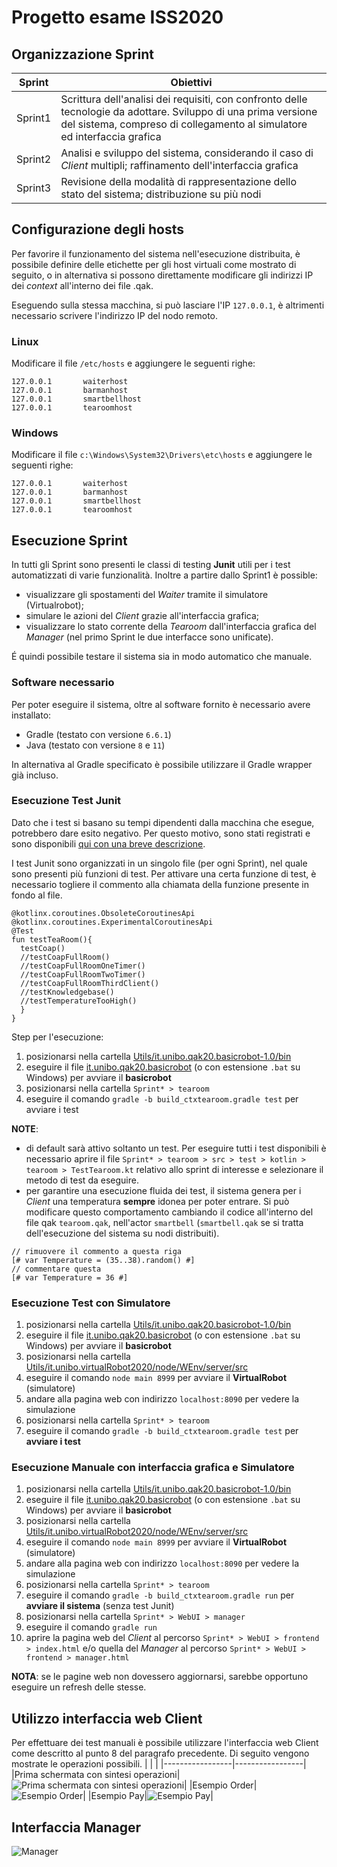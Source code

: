 # Progetto esame ISS2020
## Organizzazione Sprint
|Sprint           |Obiettivi                      |
|-----------------|-------------------------------|
|Sprint1          |Scrittura dell'analisi dei requisiti, con confronto delle tecnologie da adottare. Sviluppo di una prima versione del sistema, compreso di collegamento al simulatore ed interfaccia grafica            |
|Sprint2          |Analisi e sviluppo del sistema, considerando il caso di *Client* multipli; raffinamento dell'interfaccia grafica|
|Sprint3          |Revisione della modalità di rappresentazione dello stato del sistema; distribuzione su più nodi|

## Configurazione degli hosts
Per favorire il funzionamento del sistema nell'esecuzione distribuita, è possibile definire delle etichette per gli host virtuali come mostrato di seguito, o in alternativa si possono direttamente modificare gli indirizzi IP dei *context* all'interno dei file .qak.

Eseguendo sulla stessa macchina, si può lasciare l'IP `127.0.0.1`, è altrimenti necessario scrivere l'indirizzo IP del nodo remoto.

### Linux
Modificare il file `/etc/hosts` e aggiungere le seguenti righe:
```
127.0.0.1       waiterhost
127.0.0.1       barmanhost
127.0.0.1       smartbellhost
127.0.0.1       tearoomhost
```
### Windows
Modificare il file `c:\Windows\System32\Drivers\etc\hosts` e aggiungere le seguenti righe:
```
127.0.0.1       waiterhost
127.0.0.1       barmanhost
127.0.0.1       smartbellhost
127.0.0.1       tearoomhost
```

## Esecuzione Sprint
In tutti gli Sprint sono presenti  le classi di testing **Junit** utili per i test automatizzati di varie funzionalità.
Inoltre a partire dallo Sprint1 è possible:
* visualizzare gli spostamenti del *Waiter* tramite il simulatore (Virtualrobot);
* simulare le azioni del *Client* grazie all'interfaccia grafica;
* visualizzare lo stato corrente della *Tearoom* dall'interfaccia grafica del *Manager* (nel primo Sprint le due interfacce sono unificate).

É quindi possibile testare il sistema sia in modo automatico che manuale.

### Software necessario
Per poter eseguire il sistema, oltre al software fornito è necessario avere installato:
* Gradle (testato con versione `6.6.1`)
* Java (testato con versione `8` e `11`)

In alternativa al Gradle specificato è possibile utilizzare il Gradle wrapper già incluso.

### Esecuzione Test Junit

Dato che i test si basano su tempi dipendenti dalla macchina che esegue, potrebbero dare esito negativo.
Per questo motivo, sono stati registrati e sono disponibili [qui con una breve descrizione](Video/).

I test Junit sono organizzati in un singolo file (per ogni Sprint), nel quale sono presenti più funzioni di test.
Per attivare una certa funzione di test, è necessario togliere il commento alla chiamata della funzione presente in fondo al file.
```
@kotlinx.coroutines.ObsoleteCoroutinesApi
@kotlinx.coroutines.ExperimentalCoroutinesApi
@Test
fun testTeaRoom(){		
  testCoap()
  //testCoapFullRoom()		
  //testCoapFullRoomOneTimer()
  //testCoapFullRoomTwoTimer()
  //testCoapFullRoomThirdClient()		
  //testKnowledgebase()
  //testTemperatureTooHigh()
  }
}
```

Step per l'esecuzione:
1. posizionarsi nella cartella [Utils/it.unibo.qak20.basicrobot-1.0/bin](Utils/it.unibo.qak20.basicrobot-1.0/bin)
2. eseguire il file [it.unibo.qak20.basicrobot](Utils/it.unibo.qak20.basicrobot-1.0/bin/it.unibo.qak20.basicrobot) (o con estensione `.bat` su Windows) per avviare il **basicrobot**
4. posizionarsi nella cartella `Sprint* > tearoom`
5. eseguire il comando `gradle -b build_ctxtearoom.gradle test` per avviare i test

**NOTE**: 
* di default sarà attivo soltanto un test. Per eseguire tutti i test disponibili è necessario aprire il file `Sprint* > tearoom > src > test > kotlin > tearoom > TestTearoom.kt` relativo allo sprint di interesse e selezionare il metodo di test da eseguire.
* per garantire una esecuzione fluida dei test, il sistema genera per i *Client* una temperatura **sempre** idonea per poter entrare. Si può modificare questo comportamento cambiando il codice all'interno del file qak `tearoom.qak`, nell'actor `smartbell` (`smartbell.qak` se si tratta dell'esecuzione del sistema su nodi distribuiti).
```
// rimuovere il commento a questa riga
[# var Temperature = (35..38).random() #]
// commentare questa
[# var Temperature = 36 #]
```

### Esecuzione Test con Simulatore
1. posizionarsi nella cartella [Utils/it.unibo.qak20.basicrobot-1.0/bin](Utils/it.unibo.qak20.basicrobot-1.0/bin)
2. eseguire il file [it.unibo.qak20.basicrobot](Utils/it.unibo.qak20.basicrobot-1.0/bin/it.unibo.qak20.basicrobot) (o con estensione `.bat` su Windows) per avviare il **basicrobot**
3. posizionarsi nella cartella [Utils/it.unibo.virtualRobot2020/node/WEnv/server/src](Utils/it.unibo.virtualRobot2020/node/WEnv/server/src) 
4. eseguire il comando `node main 8999` per avviare il **VirtualRobot** (simulatore)
5. andare alla pagina web con indirizzo `localhost:8090` per vedere la simulazione
6. posizionarsi nella cartella `Sprint* > tearoom`
7. eseguire il comando `gradle -b build_ctxtearoom.gradle test` per **avviare i test**

### Esecuzione Manuale con interfaccia grafica e Simulatore
1. posizionarsi nella cartella [Utils/it.unibo.qak20.basicrobot-1.0/bin](Utils/it.unibo.qak20.basicrobot-1.0/bin)
2. eseguire il file [it.unibo.qak20.basicrobot](Utils/it.unibo.qak20.basicrobot-1.0/bin/it.unibo.qak20.basicrobot) (o con estensione `.bat` su Windows) per avviare il **basicrobot**
3. posizionarsi nella cartella [Utils/it.unibo.virtualRobot2020/node/WEnv/server/src](Utils/it.unibo.virtualRobot2020/node/WEnv/server/src) 
4. eseguire il comando `node main 8999` per avviare il **VirtualRobot** (simulatore)
5. andare alla pagina web con indirizzo `localhost:8090` per vedere la simulazione
6. posizionarsi nella cartella `Sprint* > tearoom`
7. eseguire il comando `gradle -b build_ctxtearoom.gradle run` per **avviare il sistema** (senza test Junit)
8. posizionarsi nella cartella `Sprint* > WebUI > manager`
9. eseguire il comando `gradle run`
10. aprire la pagina web del *Client* al percorso `Sprint* > WebUI > frontend > index.html` e/o quella del *Manager* al percorso `Sprint* > WebUI > frontend > manager.html`

**NOTA**: se le pagine web non dovessero aggiornarsi, sarebbe opportuno eseguire un refresh delle stesse.

## Utilizzo interfaccia web Client
Per effettuare dei test manuali è possibile utilizzare l'interfaccia web Client come descritto al punto 8 del paragrafo precedente.
Di seguito vengono mostrate le operazioni possibili.
| | |
|-----------------|-----------------|
|Prima schermata con sintesi operazioni|![Prima schermata con sintesi operazioni](Img/1.png "Prima schermata con sintesi operazioni")|
|Esempio Order|![Esempio Order](Img/2.png "Esempio Order")|
|Esempio Pay|![Esempio Pay](Img/3.png "Esempio Pay")|

## Interfaccia Manager
![Manager](Img/manager.png)

